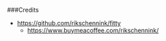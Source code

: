 ###Credits
- https://github.com/rikschennink/fitty
    - https://www.buymeacoffee.com/rikschennink/
